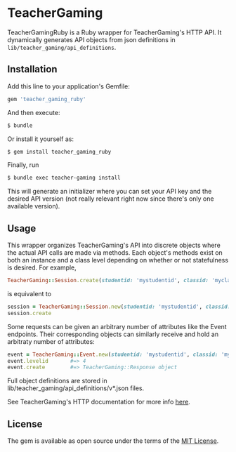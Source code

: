# TeacherGaming
TeacherGamingRuby is a Ruby wrapper for TeacherGaming's HTTP API. It dynamically generates API objects from json definitions in `lib/teacher_gaming/api_definitions`.

## Installation
Add this line to your application's Gemfile:

```ruby
gem 'teacher_gaming_ruby'
```

And then execute:
```bash
$ bundle
```

Or install it yourself as:
```bash
$ gem install teacher_gaming_ruby
```


Finally, run
```bash
$ bundle exec teacher-gaming install
```
This will generate an initializer where you can set your API key and the desired API version (not really relevant right now since there's only one available version).


## Usage
This wrapper organizes TeacherGaming's API into discrete objects where the actual API calls are made via methods. Each object's methods exist on both an instance and a class level depending on whether or not statefulness is desired. For example,

```ruby
TeacherGaming::Session.create(studentid: 'mystudentid', classid: 'myclassid')         #=> TeacherGaming::Response object
```
is equivalent to
```ruby
session = TeacherGaming::Session.new(studentid: 'mystudentid', classid: 'myclassid')  #=> TeacherGaming::Session object
session.create                                                                        #=> TeacherGaming::Response object
```

Some requests can be given an arbitrary number of attributes like the Event endpoints. Their corresponding objects can similarly receive and hold an arbitraty number of attributes:
```ruby
event = TeacherGaming::Event.new(studentid: 'mystudentid', classid: 'myclassid', eventname: 'LevelCompletion', levelid: 4)         #=> TeacherGaming::Event object
event.levelid       #=> 4
event.create        #=> TeacherGaming::Response object
```

Full object definitions are stored in lib/teacher_gaming/api_definitions/v\*.json files.

See TeacherGaming's HTTP documentation for more info [here](https://teachergaming.github.io/slate/#manual-integration-and-http-api7.).

## License
The gem is available as open source under the terms of the [MIT License](http://opensource.org/licenses/MIT).
